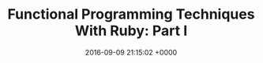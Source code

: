 ---
title: "Functional Programming Techniques With Ruby: Part I"
date: 2016-09-09 21:15:02 +0000
url: https://www.sitepoint.com/functional-programming-techniques-with-ruby-part-i/
---
